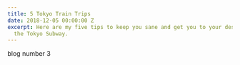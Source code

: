 ```yaml
---
title: 5 Tokyo Train Trips
date: 2018-12-05 00:00:00 Z
excerpt: Here are my five tips to keep you sane and get you to your destination on
  the Tokyo Subway.
---
```


blog number 3